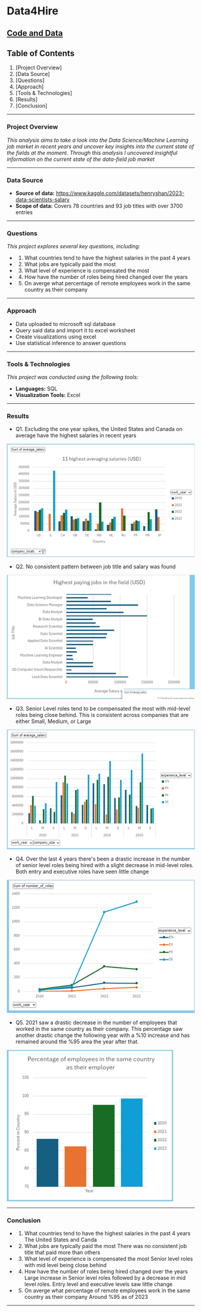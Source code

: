 # Data4Hire

## [**Code and Data**]("https://github.com/AlbertHender/Data4Hire/tree/main/Code%20and%20Data")

## **Table of Contents**
1. [Project Overview]
2. [Data Source]
3. [Questions]
4. [Approach]
5. [Tools & Technologies]
6. [Results]
7. [Conclusion]

---

### **Project Overview**
_This analysis aims to take a look into the Data Science/Machine Learning job market in recent years and uncover key insights into the current state of the fields at the moment. Through this analysis I uncovered insightful information on the current state of the data-field job market_

---

### **Data Source**
- **Source of data:** https://www.kaggle.com/datasets/henryshan/2023-data-scientists-salary
- **Scope of data:** Covers 78 countries and 93 job  titles with over 3700 entries

---

### **Questions**
_This project explores several key questions, including:_
- 1. What countries tend to have the highest salaries in the past 4 years
- 2. What jobs are typically paid the most
- 3. What level of experience is compensated the most
- 4. How have the number of roles being hired changed over the years
- 5. On averge what percentage of remote employees work in the same country as their company
---

### **Approach**
- Data uploaded to microsoft sql database
- Query said data and import it to excel worksheet
- Create visualizations using excel
- Use statistical inference to answer  questions

---


### **Tools & Technologies**
_This project was conducted using the following tools:_
- **Languages:** SQL 
- **Visualization Tools:** Excel

---

### **Results**
- Q1. Excluding the one year spikes, the United States and Canada on average have the highest salaries in
  recent years
  
![alt text](https://github.com/AlbertHender/Data4Hire/blob/main/Visuals/11%20highest.png)
  
- Q2. No consistent pattern between job title and salary was found
  
![alt text](https://github.com/AlbertHender/Data4Hire/blob/main/Visuals/Highest%20paid%20jobs.png)

- Q3. Senior Level roles tend to be compensated the most with mid-level roles being close behind. This is consistent across companies
  that are either Small, Medium, or Large
  
![alt text](https://github.com/AlbertHender/Data4Hire/blob/main/Visuals/Average%20salary%20by%20company%20size.png)

- Q4. Over the last 4 years there's been a drastic increase in the number of senior level roles being hired with a slight decrease in mid-level roles. 
  Both entry and executive roles have seen little change
  
![alt text](https://github.com/AlbertHender/Data4Hire/blob/main/Visuals/Number%20of%20roles.png)

- Q5. 2021 saw a drastic decrease in the number of employees that worked in the same country as their company. This percentage saw another drastic change the 
  following year with a %10 increase and has remained around the %95 area the year after that.
  
![alt text](https://github.com/AlbertHender/Data4Hire/blob/main/Visuals/Remote%20employees.png)

---

### **Conclusion**
- 1. What countries tend to have the highest salaries in the past 4 years
      The United States and Canda

     
- 2. What jobs are typically paid the most
     There was no consistent job title that paid more than others

     
- 3. What level of experience is compensated the most
     Senior level roles with mid level being close behind

     
- 4. How have the number of roles being hired changed over the years
     Large increase in Senior level roles followed by a decrease in mid level roles. Entry level and executive levels saw little change

     
- 5. On averge what percentage of remote employees work in the same country as their company
     Around %95 as of 2023
---



